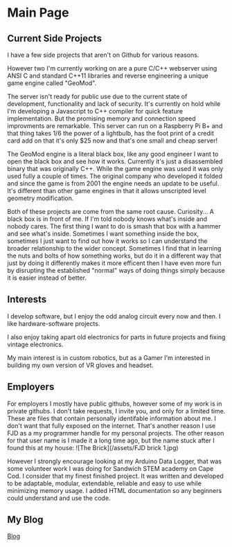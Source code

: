 # Main Page

## Current Side Projects
I have a few side projects that aren't on Github for various reasons.

However two I'm currently working on are a pure C/C++ webserver using ANSI C and standard C++11 libraries and reverse engineering a unique game engine called "GeoMod".  

The server isn't ready for public use due to the current state of development, functionality and lack of security. It's currently on hold while I'm developing a Javascript to C++ compiler for quick feature implementation.  But the promising memory and connection speed improvments are remarkable.  This server can run on a Raspberry Pi B+ and that thing takes 1/6 the power of a lightbulb, has the foot print of a credit card add on that it's only $25 now and that's one small and cheap server!

The GeoMod engine is a literal black box, like any good engineer I want to open the black box and see how it works.  Currently it's just a disassembled binary that was originally C++.  While the game engine was used it was only used fully a couple of times.  The original company who developed it folded and since the game is from 2001 the engine needs an update to be useful.  It's different than other game engines in that it allows unscripted level geometry modification.

Both of these projects are come from the same root cause.  Curiosity... A black box is in front of me.  If I'm told nobody knows what's inside and nobody cares. The first thing I want to do is smash that box with a hammer and see what's inside.  Sometimes I want something inside the box, sometimes I just want to find out how it works so I can understand the broader relationship to the wider concept.  Sometimes I find that in learning the nuts and bolts of how something works, but do it in a different way that just by doing it differently makes it more efficent then I have even more fun by disrupting the established "normal" ways of doing things simply because it is easier instead of better.


## Interests
I develop software, but I enjoy the odd analog circuit every now and then. I like hardware-software projects. 

I also enjoy taking apart old electronics for parts in future projects and fixing vintage electronics.

My main interest is in custom robotics, but as a Gamer I'm interested in building my own version of VR gloves and headset.



## Employers

For employers I mostly have public githubs, however some of my work is in private githubs.  I don't take requests, I invite you, and only for a limited time.  These are files that contain personally identifable information about me.  I don't want that fully exposed on the internet.  That's another reason I use FJD as a my programmer handle for my personal projects.  The other reason for that user name is I made it a long time ago, but the name stuck after I found this at my house:
![The Brick](/assets/FJD brick 1.jpg)

However I strongly encourage looking at my Arduino Data Logger, that was some volunteer work I was doing for Sandwich STEM academy on Cape Cod. I consider that my finest finished project.  It was written and developed to be adaptable, modular, extendable, reliable and easy to use while minimizing memory usage.  I added HTML documentation so any beginners could understand and use the code.

## My Blog

[Blog](/blog/)
